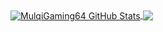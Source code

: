 <a href="https://github.com/XanderID">
  <img align="center" src="https://github-readme-stats-sigma-five.vercel.app/api?username=XanderID&count_private=true&show_icons=true&hide_border=false&custom_title=MulqiGaming64%20Github%20Stats&include_all_commits=true&hide=issues&theme=tokyonight" alt="MulqiGaming64 GitHub Stats" />
</a>
<a href="https://github.com/XanderID">
  <img align="center" src="https://github-readme-stats-sigma-five.vercel.app/api/top-langs/?username=XanderID&layout=compact&hide_border=false&theme=tokyonight" />
</a>
<!---
XeonCh/XeonCh is a ✨ special ✨ repository because its `README.md` (this file) appears on your GitHub profile.
You can click the Preview link to take a look at your changes.
--->

